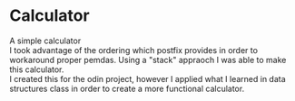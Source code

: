 # Calculator
A simple calculator<br>
I took advantage of the ordering which postfix provides in order to workaround proper pemdas. Using a "stack" appraoch I was able to make this calculator.<br> 
I created this for the odin project, however I applied what I learned in data structures class in order to create a more functional calculator. 
